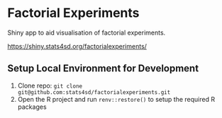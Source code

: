 # Factorial Experiments
Shiny app to aid visualisation of factorial experiments.

https://shiny.stats4sd.org/factorialexperiments/

## Setup Local Environment for Development
1.	Clone repo: `git clone git@github.com:stats4sd/factorialexperiments.git`
2.	Open the R project and run `renv::restore()` to setup the required R packages
